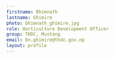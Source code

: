 ```yaml
---
firstname: Bhimnath
lastname: Ghimire
photo: bhimnath_ghimire.jpg
role: Horticulture Development Officer
group: THDC, Mustang
email: bn.ghimire@thdc.gov.np
layout: profile
---
```

